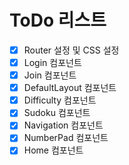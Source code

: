 # ToDo 리스트
- [x] Router 설정 및 CSS 설정
- [x] Login 컴포넌트
- [x] Join 컴포넌트
- [x] DefaultLayout 컴포넌트
- [x] Difficulty 컴포넌트
- [x] Sudoku 컴포넌트
- [x] Navigation 컴포넌트
- [x] NumberPad 컴포넌트
- [x] Home 컴포넌트